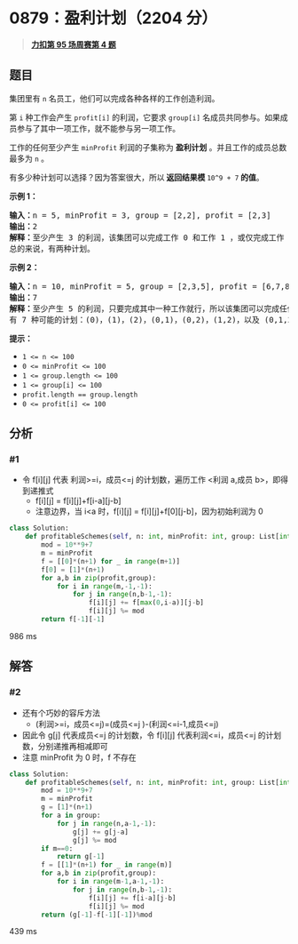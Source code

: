 # 0879：盈利计划（2204 分）


> <u>**[力扣第 95 场周赛第 4 题](https://leetcode.cn/problems/profitable-schemes/)**</u>

## 题目

<p>集团里有 <code>n</code> 名员工，他们可以完成各种各样的工作创造利润。</p>

<p>第 <code>i</code> 种工作会产生 <code>profit[i]</code> 的利润，它要求 <code>group[i]</code> 名成员共同参与。如果成员参与了其中一项工作，就不能参与另一项工作。</p>

<p>工作的任何至少产生 <code>minProfit</code> 利润的子集称为 <strong>盈利计划</strong> 。并且工作的成员总数最多为 <code>n</code> 。</p>

<p>有多少种计划可以选择？因为答案很大，所以<strong> 返回结果模 </strong><code>10^9 + 7</code><strong> 的值</strong>。</p>

<div class="original__bRMd">
<div>


<p><strong>示例 1：</strong></p>

<pre>
<strong>输入：</strong>n = 5, minProfit = 3, group = [2,2], profit = [2,3]
<strong>输出：</strong>2
<strong>解释：</strong>至少产生 3 的利润，该集团可以完成工作 0 和工作 1 ，或仅完成工作 1 。
总的来说，有两种计划。</pre>

<p><strong>示例 2：</strong></p>

<pre>
<strong>输入：</strong>n = 10, minProfit = 5, group = [2,3,5], profit = [6,7,8]
<strong>输出：</strong>7
<strong>解释：</strong>至少产生 5 的利润，只要完成其中一种工作就行，所以该集团可以完成任何工作。
有 7 种可能的计划：(0)，(1)，(2)，(0,1)，(0,2)，(1,2)，以及 (0,1,2) 。</pre>
</div>
</div>



<p><strong>提示：</strong></p>

<ul>
<li><code>1 <= n <= 100</code></li>
<li><code>0 <= minProfit <= 100</code></li>
<li><code>1 <= group.length <= 100</code></li>
<li><code>1 <= group[i] <= 100</code></li>
<li><code>profit.length == group.length</code></li>
<li><code>0 <= profit[i] <= 100</code></li>
</ul>




## 分析

### #1

- 令 f[i][j] 代表 利润>=i，成员<=j 的计划数，遍历工作 <利润 a,成员 b>，即得到递推式
	- f[i][j] = f[i][j]+f[i-a][j-b]
	- 注意边界，当 i<a 时，f[i][j] = f[i][j]+f[0][j-b]，因为初始利润为 0

```python
class Solution:
    def profitableSchemes(self, n: int, minProfit: int, group: List[int], profit: List[int]) -> int:
        mod = 10**9+7
        m = minProfit
        f = [[0]*(n+1) for _ in range(m+1)]
        f[0] = [1]*(n+1)
        for a,b in zip(profit,group):
            for i in range(m,-1,-1):
                for j in range(n,b-1,-1):
                    f[i][j] += f[max(0,i-a)][j-b]
                    f[i][j] %= mod
        return f[-1][-1]
```
986 ms

## 解答

### #2

- 还有个巧妙的容斥方法
	- (利润>=i，成员<=j)=(成员<=j )-(利润<=i-1,成员<=j)
- 因此令 g[j] 代表成员<=j 的计划数，令 f[i][j] 代表利润<=i，成员<=j 的计划数，分别递推再相减即可
- 注意 minProfit 为 0 时，f 不存在

```python
class Solution:
    def profitableSchemes(self, n: int, minProfit: int, group: List[int], profit: List[int]) -> int:
        mod = 10**9+7
        m = minProfit
        g = [1]*(n+1)
        for a in group:
            for j in range(n,a-1,-1):
                g[j] += g[j-a]
                g[j] %= mod
        if m==0:
            return g[-1]
        f = [[1]*(n+1) for _ in range(m)]
        for a,b in zip(profit,group):
            for i in range(m-1,a-1,-1):
                for j in range(n,b-1,-1):
                    f[i][j] += f[i-a][j-b]
                    f[i][j] %= mod
        return (g[-1]-f[-1][-1])%mod
```
439 ms

